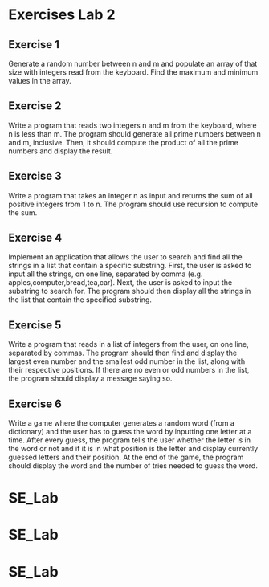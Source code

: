 # Exercises Lab 2

## Exercise 1

Generate a random number between n and m  and populate an array of that size with integers read from the keyboard. Find the maximum and minimum values in the array.

## Exercise 2

Write a program that reads two integers n and m from the keyboard, where n is less than m. The program should generate all prime numbers between n and m, inclusive. Then, it should compute the product of all the prime numbers and display the result.

## Exercise 3

Write a program that takes an integer n as input and returns the sum of all positive integers from 1 to n. The program should use recursion to compute the sum.

## Exercise 4

Implement an application that allows the user to search and find all the strings in a list that contain a specific substring. First, the user is asked to input all the strings, on one line, separated by comma (e.g. apples,computer,bread,tea,car). Next, the user is asked to input the substring to search for. The program should then display all the strings in the list that contain the specified substring.

## Exercise 5

Write a program that reads in a list of integers from the user, on one line, separated by commas. The program should then find and display the largest even number and the smallest odd number in the list, along with their respective positions. If there are no even or odd numbers in the list, the program should display a message saying so.

## Exercise 6

Write a game where the computer generates a random word (from a dictionary) and the user has to guess the word by inputting one letter at a time. After every guess, the program tells the user whether the letter is in the word or not and if it is in what position is the letter and display currently guessed letters and their position. At the end of the game, the program should display the word and the number of tries needed to guess the word. 



# SE_Lab
# SE_Lab
# SE_Lab

